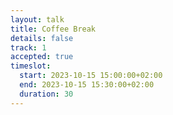 ```yaml
---
layout: talk
title: Coffee Break
details: false
track: 1
accepted: true
timeslot:
  start: 2023-10-15 15:00:00+02:00
  end: 2023-10-15 15:30:00+02:00
  duration: 30
---
```


<!-- empty //-->
